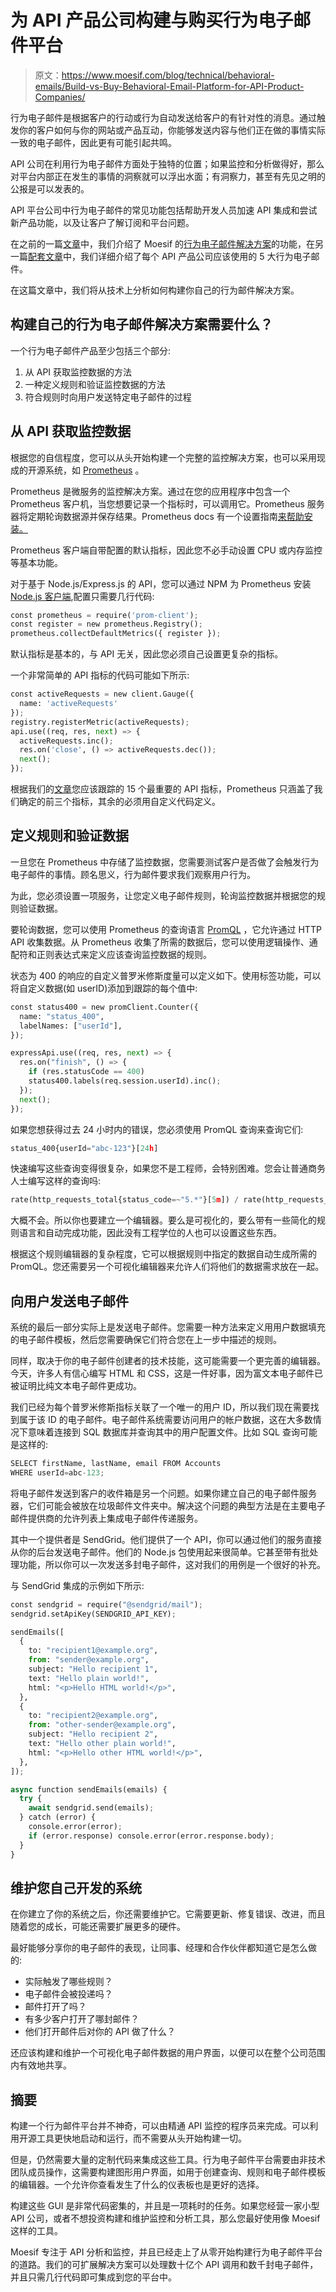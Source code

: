 # 为 API 产品公司构建与购买行为电子邮件平台

> 原文：<https://www.moesif.com/blog/technical/behavioral-emails/Build-vs-Buy-Behavioral-Email-Platform-for-API-Product-Companies/>

行为电子邮件是根据客户的行动或行为自动发送给客户的有针对性的消息。通过触发你的客户如何与你的网站或产品互动，你能够发送内容与他们正在做的事情实际一致的电子邮件，因此更有可能引起共鸣。

API 公司在利用行为电子邮件方面处于独特的位置；如果监控和分析做得好，那么对平台内部正在发生的事情的洞察就可以浮出水面；有洞察力，甚至有先见之明的公报是可以发表的。

API 平台公司中行为电子邮件的常见功能包括帮助开发人员加速 API 集成和尝试新产品功能，以及让客户了解订阅和平台问题。

在之前的一篇[文章](https://www.moesif.com/blog/technical/behavioral-emails/How-To-Accelerate-API-Integration-with-Behavioral-Emails-and-Developer-Segmentation/)中，我们介绍了 Moesif 的[行为电子邮件解决方案](https://www.moesif.com/features/user-behavioral-emails)的功能，在另一篇[配套文章](https://www.moesif.com/blog/developer-marketing/behavioral-emails/Top-Five-Behavioral-Emails-Every-Developer-Tool-Should-Have/)中，我们详细介绍了每个 API 产品公司应该使用的 5 大行为电子邮件。

在这篇文章中，我们将从技术上分析如何构建你自己的行为邮件解决方案。

## 构建自己的行为电子邮件解决方案需要什么？

一个行为电子邮件产品至少包括三个部分:

1.  从 API 获取监控数据的方法
2.  一种定义规则和验证监控数据的方法
3.  符合规则时向用户发送特定电子邮件的过程

## 从 API 获取监控数据

根据您的自信程度，您可以从头开始构建一个完整的监控解决方案，也可以采用现成的开源系统，如 [Prometheus](https://en.wikipedia.org/wiki/Prometheus_(software)) 。

Prometheus 是微服务的监控解决方案。通过在您的应用程序中包含一个 Prometheus 客户机，当您想要记录一个指标时，可以调用它。Prometheus 服务器将定期轮询数据源并保存结果。Prometheus docs 有一个设置指南[来帮助安装。](https://prometheus.io/docs/prometheus/latest/getting_started/)

Prometheus 客户端自带配置的默认指标，因此您不必手动设置 CPU 或内存监控等基本功能。

对于基于 Node.js/Express.js 的 API，您可以通过 NPM 为 Prometheus 安装 [Node.js 客户端](https://www.npmjs.com/package/prom-client),配置只需要几行代码:

```py
const prometheus = require('prom-client');
const register = new prometheus.Registry();
prometheus.collectDefaultMetrics({ register }); 
```

默认指标是基本的，与 API 无关，因此您必须自己设置更复杂的指标。

一个非常简单的 API 指标的代码可能如下所示:

```py
const activeRequests = new client.Gauge({
  name: 'activeRequests'
});
registry.registerMetric(activeRequests);
api.use((req, res, next) => {
  activeRequests.inc();
  res.on('close', () => activeRequests.dec());
  next();
}); 
```

根据我们的[文章](https://www.moesif.com/blog/ebooks/15-api-metrics-every-platform-team-should-be-tracking-infographic/)您应该跟踪的 15 个最重要的 API 指标，Prometheus 只涵盖了我们确定的前三个指标，其余的必须用自定义代码定义。

## 定义规则和验证数据

一旦您在 Prometheus 中存储了监控数据，您需要测试客户是否做了会触发行为电子邮件的事情。顾名思义，行为邮件要求我们观察用户行为。

为此，您必须设置一项服务，让您定义电子邮件规则，轮询监控数据并根据您的规则验证数据。

要轮询数据，您可以使用 Prometheus 的查询语言 [PromQL](https://prometheus.io/docs/prometheus/latest/querying/basics/) ，它允许通过 HTTP API 收集数据。从 Prometheus 收集了所需的数据后，您可以使用逻辑操作、通配符和正则表达式来定义应该查询监控数据的规则。

状态为 400 的响应的自定义普罗米修斯度量可以定义如下。使用标签功能，可以将自定义数据(如 userID)添加到跟踪的每个值中:

```py
const status400 = new promClient.Counter({
  name: "status_400",
  labelNames: ["userId"],
});

expressApi.use((req, res, next) => {
  res.on("finish", () => {
	if (res.statusCode == 400)
  	status400.labels(req.session.userId).inc();
  });
  next();
}); 
```

如果您想获得过去 24 小时内的错误，您必须使用 PromQL 查询来查询它们:

```py
status_400{userId="abc-123"}[24h] 
```

快速编写这些查询变得很复杂，如果您不是工程师，会特别困难。您会让普通商务人士编写这样的查询吗:

```py
rate(http_requests_total{status_code=~"5.*"}[5m]) / rate(http_requests_total[5m]) 
```

大概不会。所以你也要建立一个编辑器。要么是可视化的，要么带有一些简化的规则语言和自动完成功能，因此没有工程学位的人也可以设置这些东西。

根据这个规则编辑器的复杂程度，它可以根据规则中指定的数据自动生成所需的 PromQL。您还需要另一个可视化编辑器来允许人们将他们的数据需求放在一起。

## 向用户发送电子邮件

系统的最后一部分实际上是发送电子邮件。您需要一种方法来定义用用户数据填充的电子邮件模板，然后您需要确保它们符合您在上一步中描述的规则。

同样，取决于你的电子邮件创建者的技术技能，这可能需要一个更完善的编辑器。今天，许多人有信心编写 HTML 和 CSS，这是一件好事，因为富文本电子邮件已被证明比纯文本电子邮件更成功。

我们已经为每个普罗米修斯指标关联了一个唯一的用户 ID，所以我们现在需要找到属于该 ID 的电子邮件。电子邮件系统需要访问用户的帐户数据，这在大多数情况下意味着连接到 SQL 数据库并查询其中的用户配置文件。比如 SQL 查询可能是这样的:

```py
SELECT firstName, lastName, email FROM Accounts
WHERE userId=abc-123; 
```

将电子邮件发送到客户的收件箱是另一个问题。如果你建立自己的电子邮件服务器，它们可能会被放在垃圾邮件文件夹中。解决这个问题的典型方法是在主要电子邮件提供商的允许列表上集成电子邮件传递服务。

其中一个提供者是 SendGrid。他们提供了一个 API，你可以通过他们的服务直接从你的后台发送电子邮件。他们的 Node.js 包使用起来很简单。它甚至带有批处理功能，所以你可以一次发送多封电子邮件，这对我们的用例是一个很好的补充。

与 SendGrid 集成的示例如下所示:

```py
const sendgrid = require("@sendgrid/mail");
sendgrid.setApiKey(SENDGRID_API_KEY);

sendEmails([
  {
	to: "recipient1@example.org",
	from: "sender@example.org",
	subject: "Hello recipient 1",
	text: "Hello plain world!",
	html: "<p>Hello HTML world!</p>",
  },
  {
	to: "recipient2@example.org",
	from: "other-sender@example.org",
	subject: "Hello recipient 2",
	text: "Hello other plain world!",
	html: "<p>Hello other HTML world!</p>",
  },
]);

async function sendEmails(emails) {
  try {
	await sendgrid.send(emails);
  } catch (error) {
	console.error(error);
	if (error.response) console.error(error.response.body);
  }
} 
```

## 维护您自己开发的系统

在你建立了你的系统之后，你还需要维护它。它需要更新、修复错误、改进，而且随着您的成长，可能还需要扩展更多的硬件。

最好能够分享你的电子邮件的表现，让同事、经理和合作伙伴都知道它是怎么做的:

*   实际触发了哪些规则？
*   电子邮件会被投递吗？
*   邮件打开了吗？
*   有多少客户打开了哪封邮件？
*   他们打开邮件后对你的 API 做了什么？

还应该构建和维护一个可视化电子邮件数据的用户界面，以便可以在整个公司范围内有效地共享。

## 摘要

构建一个行为邮件平台并不神奇，可以由精通 API 监控的程序员来完成。可以利用开源工具更快地启动和运行，而不需要从头开始构建一切。

但是，仍然需要大量的定制代码来集成这些工具。行为电子邮件平台需要由非技术团队成员操作，这需要构建图形用户界面，如用于创建查询、规则和电子邮件模板的编辑器。一个允许你查看发生了什么的仪表板也是更好的选择。

构建这些 GUI 是非常代码密集的，并且是一项耗时的任务。如果您经营一家小型 API 公司，或者不想投资构建和维护监控和分析工具，那么您最好使用像 Moesif 这样的工具。

Moesif 专注于 API 分析和监控，并且已经走上了从零开始构建行为电子邮件平台的道路。我们的可扩展解决方案可以处理数十亿个 API 调用和数千封电子邮件，并且只需几行代码即可集成到您的平台中。